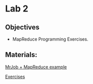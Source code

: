 # Lab 2

## Objectives

+ MapReduce Programming Exercises.

## Materials:
[MrJob + MapReduce example](SPBD_Labs_mapreduce2.ipynb)

[Exercises](SPBD_Labs_mapreduce2_exercise.ipynb)
